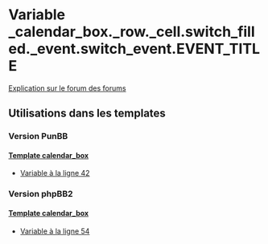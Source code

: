 # Variable _calendar_box._row._cell.switch_filled._event.switch_event.EVENT_TITLE
[Explication sur le forum des forums](http://forum.forumactif.com/t294113-listing-des-variables#_calendar_box._row._cell.switch_filled._event.switch_event.EVENT_TITLE)
## Utilisations dans les templates
### Version PunBB
#### [Template calendar_box](punbb/calendar_box.md)
* [Variable à la ligne 42](../punbb/calendar_box.tpl#L42)
### Version phpBB2
#### [Template calendar_box](subsilver/calendar_box.md)
* [Variable à la ligne 54](../subsilver/calendar_box.tpl#L54)